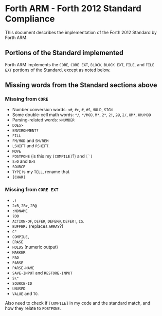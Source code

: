 # Forth ARM - Forth 2012 Standard Compliance

This document describes the implementation of the Forth 2012 Standard by Forth ARM.

## Portions of the Standard implemented

Forth ARM implements the `CORE`, `CORE EXT`, `BLOCK`, `BLOCK EXT`, `FILE`, and `FILE EXT` portions of the Standard, except as noted below.

## Missing words from the Standard sections above

### Missing from `CORE`

- Number conversion words: `<#`, `#>`, `#`, `#S`, `HOLD`, `SIGN`
- Some double-cell math words: `*/`, `*/MOD`, `M*`, `2*`, `2!`, `2@`, `2/`, `UM*`, `UM/MOD`
- Parsing-related words: `>NUMBER`
- `DOES>`
- `ENVIRONMENT?`
- `FILL`
- `FM/MOD` and `SM/REM`
- `LSHIFT` and `RSHIFT`.
- `MOVE`
- `POSTPONE` (is this my `[COMPILE]`?) and ``[`]``
- `S>D` and `D>S`
- `SOURCE`
- `TYPE` is my `TELL`, rename that.
- `[CHAR]`

### Missing from `CORE EXT`

- `.(`
- `2>R`, `2R>`, `2R@`
- `:NONAME`
- `?DO`
- `ACTION-OF`, `DEFER`, `DEFER@`, `DEFER!`, `IS`.
- `BUFFER:` (replaces `ARRAY`?)
- `C"`
- `COMPILE,`
- `ERASE`
- `HOLDS` (numeric output)
- `MARKER`
- `PAD`
- `PARSE`
- `PARSE-NAME`
- `SAVE-INPUT` and `RESTORE-INPUT`
- `S\"`
- `SOURCE-ID`
- `UNUSED`
- `VALUE` and `TO`.

Also need to check if `[COMPILE]` in my code and the standard match, and how they relate to `POSTPONE`.
